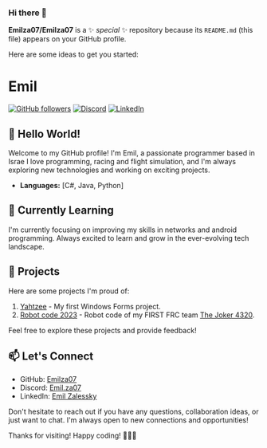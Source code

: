 ### Hi there 👋


**Emilza07/Emilza07** is a ✨ _special_ ✨ repository because its `README.md` (this file) appears on your GitHub profile.

Here are some ideas to get you started:
# Emil

[![GitHub followers](https://img.shields.io/github/followers/Emilza07?style=social)](https://github.com/Emilza07)
[![Discord](https://img.shields.io/badge/Discord-Emil.za07-blue)](https://discord.com/users/757926627895410809)
[![LinkedIn](https://img.shields.io/badge/LinkedIn-Emil%20Zalessky-blue)](www.linkedin.com/in/emil-zalessky)

## 👋 Hello World!

Welcome to my GitHub profile! I'm Emil, a passionate programmer based in Israe I love programming, racing and flight simulation, and I'm always exploring new technologies and working on exciting projects.

- **Languages:** [C#, Java, Python]

## 🌱 Currently Learning

I'm currently focusing on improving my skills in networks and android programming. Always excited to learn and grow in the ever-evolving tech landscape.

## 🚀 Projects

Here are some projects I'm proud of:

1. [Yahtzee](https://github.com/Emilza07/Yahtzee) - My first Windows Forms project.
2. [Robot code 2023](https://github.com/TheJoker4320/RobotCode2023) - Robot code of my FIRST FRC team [The Joker 4320](https://frcthejoker4320.wixsite.com/team4320).

Feel free to explore these projects and provide feedback!

## 📫 Let's Connect

- GitHub: [Emilza07](https://github.com/Emilza07)
- Discord: [Emil.za07](https://discord.com/users/757926627895410809)
- LinkedIn: [Emil Zalessky](www.linkedin.com/in/emil-zalessky)

Don't hesitate to reach out if you have any questions, collaboration ideas, or just want to chat. I'm always open to new connections and opportunities!

Thanks for visiting! Happy coding! 👩‍💻🚀

